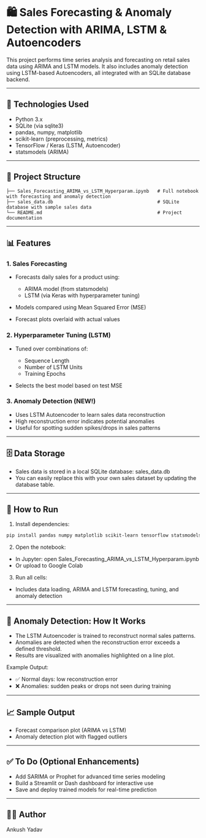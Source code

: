 # 🛍️ Sales Forecasting & Anomaly Detection with ARIMA, LSTM & Autoencoders

This project performs time series analysis and forecasting on retail sales data using ARIMA and LSTM models. It also includes anomaly detection using LSTM-based Autoencoders, all integrated with an SQLite database backend.

---

## 🔧 Technologies Used

* Python 3.x
* SQLite (via sqlite3)
* pandas, numpy, matplotlib
* scikit-learn (preprocessing, metrics)
* TensorFlow / Keras (LSTM, Autoencoder)
* statsmodels (ARIMA)

---

## 📁 Project Structure

```
├── Sales_Forecasting_ARIMA_vs_LSTM_Hyperparam.ipynb   # Full notebook with forecasting and anomaly detection
├── sales_data.db                                      # SQLite database with sample sales data
└── README.md                                          # Project documentation
```

---

## 📊 Features

### 1. Sales Forecasting

* Forecasts daily sales for a product using:

  * ARIMA model (from statsmodels)
  * LSTM (via Keras with hyperparameter tuning)
* Models compared using Mean Squared Error (MSE)
* Forecast plots overlaid with actual values

### 2. Hyperparameter Tuning (LSTM)

* Tuned over combinations of:

  * Sequence Length
  * Number of LSTM Units
  * Training Epochs
* Selects the best model based on test MSE

### 3. Anomaly Detection (NEW!)

* Uses LSTM Autoencoder to learn sales data reconstruction
* High reconstruction error indicates potential anomalies
* Useful for spotting sudden spikes/drops in sales patterns

---

## 🗄️ Data Storage

* Sales data is stored in a local SQLite database: sales\_data.db
* You can easily replace this with your own sales dataset by updating the database table.

---

## 🚀 How to Run

1. Install dependencies:

```bash
pip install pandas numpy matplotlib scikit-learn tensorflow statsmodels
```

2. Open the notebook:

* In Jupyter: open Sales\_Forecasting\_ARIMA\_vs\_LSTM\_Hyperparam.ipynb
* Or upload to Google Colab

3. Run all cells:

* Includes data loading, ARIMA and LSTM forecasting, tuning, and anomaly detection

---

## 🧠 Anomaly Detection: How It Works

* The LSTM Autoencoder is trained to reconstruct normal sales patterns.
* Anomalies are detected when the reconstruction error exceeds a defined threshold.
* Results are visualized with anomalies highlighted on a line plot.

Example Output:

* ✅ Normal days: low reconstruction error
* ❌ Anomalies: sudden peaks or drops not seen during training

---

## 📈 Sample Output

* Forecast comparison plot (ARIMA vs LSTM)
* Anomaly detection plot with flagged outliers

---

## ✅ To Do (Optional Enhancements)

* Add SARIMA or Prophet for advanced time series modeling
* Build a Streamlit or Dash dashboard for interactive use
* Save and deploy trained models for real-time prediction

---

## 👨‍💻 Author

Ankush Yadav
